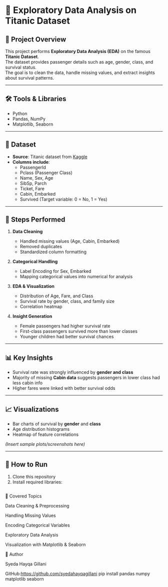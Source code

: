 # 🚢 Exploratory Data Analysis on Titanic Dataset

## 📌 Project Overview
This project performs **Exploratory Data Analysis (EDA)** on the famous **Titanic Dataset**.  
The dataset provides passenger details such as age, gender, class, and survival status.  
The goal is to clean the data, handle missing values, and extract insights about survival patterns.  

---

## 🛠️ Tools & Libraries
- Python  
- Pandas, NumPy  
- Matplotlib, Seaborn  

---

## 📂 Dataset
- **Source**: Titanic dataset from [Kaggle](https://www.kaggle.com/c/titanic)  
- **Columns include**:  
  - PassengerId  
  - Pclass (Passenger Class)  
  - Name, Sex, Age  
  - SibSp, Parch  
  - Ticket, Fare  
  - Cabin, Embarked  
  - Survived (Target variable: 0 = No, 1 = Yes)  

---

## 🔑 Steps Performed
1. **Data Cleaning**
   - Handled missing values (Age, Cabin, Embarked)  
   - Removed duplicates  
   - Standardized column formatting  

2. **Categorical Handling**
   - Label Encoding for Sex, Embarked  
   - Mapping categorical values into numerical for analysis  

3. **EDA & Visualization**
   - Distribution of Age, Fare, and Class  
   - Survival rate by gender, class, and family size  
   - Correlation heatmap  

4. **Insight Generation**
   - Female passengers had higher survival rate  
   - First-class passengers survived more than lower classes  
   - Younger children had better survival chances  

---

## 📊 Key Insights
- Survival rate was strongly influenced by **gender and class**  
- Majority of missing **Cabin data** suggests passengers in lower class had less cabin info  
- Higher fares were linked with better survival odds  

---

## 📈 Visualizations
- Bar charts of survival by **gender** and **class**  
- Age distribution histograms  
- Heatmap of feature correlations  

*(Insert sample plots/screenshots here)*  

---

## 🚀 How to Run
1. Clone this repository  
2. Install required libraries:
   ```bash
📌 Covered Topics

Data Cleaning & Preprocessing

Handling Missing Values

Encoding Categorical Variables

Exploratory Data Analysis

Visualization with Matplotlib & Seaborn

👤 Author

Syeda Hayqa Gillani

GitHub:https://github.com/syedahayqagillani
   pip install pandas numpy matplotlib seaborn

